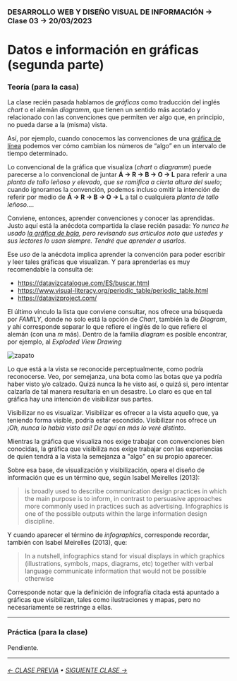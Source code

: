 ### DESARROLLO WEB Y DISEÑO VISUAL DE INFORMACIÓN → Clase 03 → 20/03/2023

# Datos e información en gráficas (segunda parte)

### Teoría (para la casa)

La clase recién pasada hablamos de *gráficas* como traducción del inglés *chart* o el alemán *diagramm*, que tienen un sentido más acotado y relacionado con las convenciones que permiten ver algo que, en principio, no pueda darse a la (misma) vista.

Así, por ejemplo, cuando conocemos las convenciones de una [gráfica de línea](https://datavizcatalogue.com/ES/metodos/grafica_de_linea.html) podemos ver cómo cambian los números de “algo” en un intervalo de tiempo determinado. 

Lo convencional de la gráfica que visualiza (*chart* o *diagramm*) puede parecerse a lo convencional de juntar **Á → R → B → O → L** para referir a una *planta de tallo leñoso y elevado, que se ramifica a cierta altura del suelo*; cuando ignoramos la convención, podemos incluso omitir la intención de referir por medio de **Á → R → B → O → L** a tal o cualquiera *planta de tallo leñoso…*. 

Conviene, entonces, aprender convenciones y conocer las aprendidas. Justo aquí está la anécdota compartida la clase recién pasada: *Yo nunca he usado [la gráfica de bala](https://datavizcatalogue.com/ES/metodos/grafico_de_bala.html), pero revisando sus artículos noto que ustedes y sus lectores lo usan siempre. Tendré que aprender a usarlos.*

Ese *uso* de la anécdota implica aprender la convención para poder escribir y leer tales gráficas que visualizan. Y para aprenderlas es muy recomendable la consulta de:

- https://datavizcatalogue.com/ES/buscar.html
- https://www.visual-literacy.org/periodic_table/periodic_table.html
- https://datavizproject.com/

El último vínculo la lista que conviene consultar, nos ofrece una búsqueda por *FAMILY*, donde no solo está la opción de *Chart*, también la de *Diagram*, y ahí corresponde separar lo que refiere el inglés de lo que refiere el alemán (con una *m* más). Dentro de la familia *diagram* es posible encontrar, por ejemplo, al *Exploded View Drawing*

![zapato](https://github.com/profesorfaco/dno097-2024/assets/7999767/68197b54-95fc-4f0f-b8fe-35cd81f6693d)

Lo que está a la vista se reconocide perceptualmente, como podría reconocerse. Veo, por semejanza, una bota como las botas que ya podría haber visto y/o calzado. Quizá nunca la he visto así, o quizá si, pero intentar calzarla de tal manera resultaría en un desastre. Lo claro es que en tal gráfica hay una intención de visibilizar sus partes.

Visibilizar no es visualizar. Visibilizar es ofrecer a la vista aquello que, ya teniendo forma visible, podría estar escondido. Visibilizar nos ofrece un *¡Oh, nunca lo había visto así! De aquí en más lo veré distinto*.

Mientras la gráfica que visualiza nos exige trabajar con convenciones bien conocidas, la gráfica que visibiliza nos exige trabajar con las experiencias de quien tendrá a la vista la semejanza a "algo" en su propio aparecer.

Sobre esa base, de visualización y visibilización, opera el diseño de información que es un término que, según Isabel Meirelles (2013):

> is broadly used to describe communication design practices in which the main purpose is to inform, in contrast to persuasive approaches more commonly used in practices such as advertising. Infographics is one of the possible outputs within the large information design discipline.

Y cuando aparecer el término de *infographics*, corresponde recordar, también con Isabel Meirelles (2013), que: 

> In a nutshell, infographics stand for visual displays in which graphics (illustrations, symbols, maps, diagrams, etc) together with verbal language communicate information that would not be possible otherwise

Corresponde notar que la definición de infografía citada está apuntado a gráficas que visibilizan, tales como ilustraciones y mapas, pero no necesariamente se restringe a ellas.

- - - - - - - - - - - - - - 

### Práctica (para la clase)

Pendiente.

- - - - - - - 

###### [← CLASE PREVIA](https://github.com/profesorfaco/dno097-2024/tree/main/clase-02) • [SIGUIENTE CLASE →](https://github.com/profesorfaco/dno097-2024/tree/main/clase-04)
